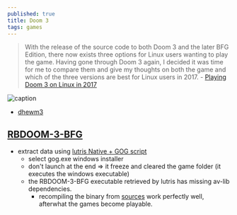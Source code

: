```yaml
---
published: true
title: Doom 3
tags: games
---
```

> With the release of the source code to both Doom 3 and the later BFG Edition, there now exists three options for Linux users wanting to play the game. Having gone through Doom 3 again, I decided it was time for me to compare them and give my thoughts on both the game and which of the three versions are best for Linux users in 2017. - [Playing Doom 3 on Linux in 2017](https://www.gamingonlinux.com/articles/playing-doom-3-on-linux-in-2017.10561)

![caption](https://external-content.duckduckgo.com/iu/?u=http%3A%2F%2Fwww.hd-tecnologia.com%2Fimagenes%2Farticulos%2F2011%2F11%2Fdoom3.jpg&f=1&nofb=1) <!-- .element height="50%" width="50% ustify-content="left" -->

- [dhewm3](https://dhewm3.org/)

## [RBDOOM-3-BFG](https://github.com/RobertBeckebans/RBDOOM-3-BFG/)
 - extract data using [lutris Native + GOG script](https://lutris.net/games/doom-3-bfg-edition/) 
 	- select gog.exe windows installer
    - don't launch at the end => it freeze and cleared the game folder (it executes the windows executable)
    - the RBDOOM-3-BFG executable retrieved by lutris has missing av-lib dependencies.
    	- recompiling the binary from [sources](https://github.com/RobertBeckebans/RBDOOM-3-BFG/) work perfectly well, afterwhat the games become playable.
